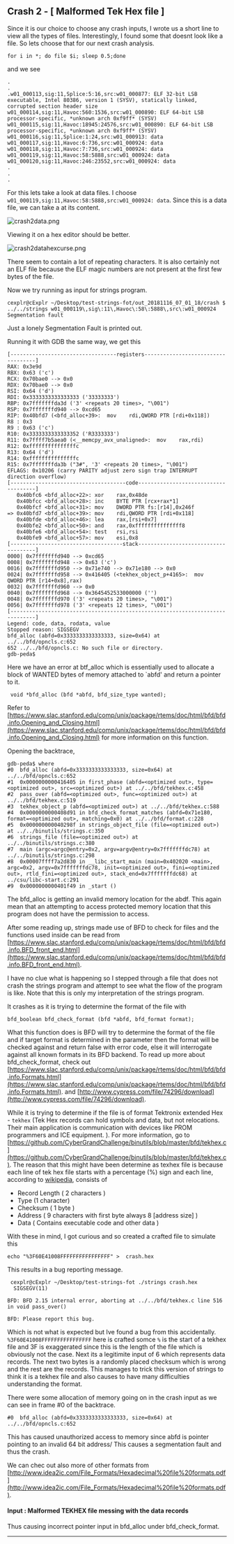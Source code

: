 ## Crash 2 - [ Malformed Tek Hex file ]

Since it is our choice to choose any crash inputs, I wrote us a short line to view all the types of files. Interestingly, I found some that doesnt look like a file. So lets choose that for our next crash analysis.

```
for i in *; do file $i; sleep 0.5;done
```

and we see

```
.
.
.w01_000113,sig:11,Splice:5:16,src:w01_000877: ELF 32-bit LSB executable, Intel 80386, version 1 (SYSV), statically linked, corrupted section header size
w01_000114,sig:11,Havoc:560:1536,src:w01_000890: ELF 64-bit LSB processor-specific, *unknown arch 0xf9ff* (SYSV)
w01_000115,sig:11,Havoc:18945:24576,src:w01_000890: ELF 64-bit LSB processor-specific, *unknown arch 0xf9ff* (SYSV)
w01_000116,sig:11,Splice:1:24,src:w01_000913: data
w01_000117,sig:11,Havoc:6:736,src:w01_000924: data
w01_000118,sig:11,Havoc:7:736,src:w01_000924: data
w01_000119,sig:11,Havoc:58:5888,src:w01_000924: data
w01_000120,sig:11,Havoc:246:23552,src:w01_000924: data
.
.
.
```
For this lets take a look at data files. I choose `w01_000119,sig:11,Havoc:58:5888,src:w01_000924: data`.
Since this is a data file, we can take a at its content. 

![crash2data.png](../images/crash2data.png)

Viewing it on a hex editor should be better.

![crash2datahexcurse.png](../images/crash2datahexcurse.png)

There seem to contain a lot of repeating characters. It is also certainly not an ELF file because the ELF magic numbers are not present at the first few bytes of the file.

Now we try running as input for strings program.

```
cexplr@cExplr ~/Desktop/test-strings-fot/out_20181116_07_01_18/crash $ ../../strings w01_000119\,sig\:11\,Havoc\:58\:5888\,src\:w01_000924 
Segmentation fault
```

Just a lonely Segmentation Fault is printed out. 

Running it with GDB the same way, we get this

```
[----------------------------------registers-----------------------------------]
RAX: 0x3e9d 
RBX: 0x63 ('c')
RCX: 0x70bae0 --> 0x0 
RDX: 0x70bae0 --> 0x0 
RSI: 0x64 ('d')
RDI: 0x3333333333333333 ('33333333')
RBP: 0x7fffffffda3d ('3' <repeats 20 times>, "\001")
RSP: 0x7fffffffd940 --> 0xcd65 
RIP: 0x40bfd7 (<bfd_alloc+39>:	mov    rdi,QWORD PTR [rdi+0x118])
R8 : 0x3 
R9 : 0x63 ('c')
R10: 0x3333333333333352 ('R3333333')
R11: 0x7ffff7b5aea0 (<__memcpy_avx_unaligned>:	mov    rax,rdi)
R12: 0xfffffffffffffffc 
R13: 0x64 ('d')
R14: 0xfffffffffffffffc 
R15: 0x7fffffffda3b ("3#", '3' <repeats 20 times>, "\001")
EFLAGS: 0x10206 (carry PARITY adjust zero sign trap INTERRUPT direction overflow)
[-------------------------------------code-------------------------------------]
   0x40bfc6 <bfd_alloc+22>:	xor    rax,0x48de
   0x40bfcc <bfd_alloc+28>:	inc    BYTE PTR [rcx+rax*1]
   0x40bfcf <bfd_alloc+31>:	mov    DWORD PTR fs:[r14],0x246f
=> 0x40bfd7 <bfd_alloc+39>:	mov    rdi,QWORD PTR [rdi+0x118]
   0x40bfde <bfd_alloc+46>:	lea    rax,[rsi+0x7]
   0x40bfe2 <bfd_alloc+50>:	and    rax,0xfffffffffffffff8
   0x40bfe6 <bfd_alloc+54>:	test   rsi,rsi
   0x40bfe9 <bfd_alloc+57>:	mov    esi,0x8
[------------------------------------stack-------------------------------------]
0000| 0x7fffffffd940 --> 0xcd65 
0008| 0x7fffffffd948 --> 0x63 ('c')
0016| 0x7fffffffd950 --> 0x71e740 --> 0x71e180 --> 0x0 
0024| 0x7fffffffd958 --> 0x416405 (<tekhex_object_p+4165>:	mov    QWORD PTR [r14+0x8],rax)
0032| 0x7fffffffd960 --> 0x0 
0040| 0x7fffffffd968 --> 0x3645452533000000 ('')
0048| 0x7fffffffd970 ('3' <repeats 20 times>, "\001")
0056| 0x7fffffffd978 ('3' <repeats 12 times>, "\001")
[------------------------------------------------------------------------------]
Legend: code, data, rodata, value
Stopped reason: SIGSEGV
bfd_alloc (abfd=0x3333333333333333, size=0x64) at ../../bfd/opncls.c:652
652	../../bfd/opncls.c: No such file or directory.
gdb-peda$ 

```

Here we have an error at btf_alloc which is essentially used to allocate a block of WANTED bytes of memory attached to `abfd' and
return a pointer to it. 
```
 void *bfd_alloc (bfd *abfd, bfd_size_type wanted);
 ```
Refer to [https://www.slac.stanford.edu/comp/unix/package/rtems/doc/html/bfd/bfd.info.Opening_and_Closing.html](https://www.slac.stanford.edu/comp/unix/package/rtems/doc/html/bfd/bfd.info.Opening_and_Closing.html) for more information on this function.

Opening the backtrace,

```
gdb-peda$ where
#0  bfd_alloc (abfd=0x3333333333333333, size=0x64) at ../../bfd/opncls.c:652
#1  0x0000000000416405 in first_phase (abfd=<optimized out>, type=<optimized out>, src=<optimized out>) at ../../bfd/tekhex.c:458
#2  pass_over (abfd=<optimized out>, func=<optimized out>) at ../../bfd/tekhex.c:519
#3  tekhex_object_p (abfd=<optimized out>) at ../../bfd/tekhex.c:588
#4  0x0000000000408d91 in bfd_check_format_matches (abfd=0x71e180, format=<optimized out>, matching=0x0) at ../../bfd/format.c:228
#5  0x000000000040298f in strings_object_file (file=<optimized out>) at ../../binutils/strings.c:350
#6  strings_file (file=<optimized out>) at ../../binutils/strings.c:380
#7  main (argc=argc@entry=0x2, argv=argv@entry=0x7fffffffdc78) at ../../binutils/strings.c:298
#8  0x00007ffff7a2d830 in __libc_start_main (main=0x402020 <main>, argc=0x2, argv=0x7fffffffdc78, init=<optimized out>, fini=<optimized out>, rtld_fini=<optimized out>, stack_end=0x7fffffffdc68) at ../csu/libc-start.c:291
#9  0x0000000000401f49 in _start ()
```
The bfd_alloc is getting an invalid memory location for the abdf. This again mean that an attempting to access protected memory location that this program does not have the permission to access.

After some reading up, strings made use of BFD to check for files and the functions used inside can be read from
[https://www.slac.stanford.edu/comp/unix/package/rtems/doc/html/bfd/bfd.info.BFD_front_end.html](https://www.slac.stanford.edu/comp/unix/package/rtems/doc/html/bfd/bfd.info.BFD_front_end.html).

I have no clue what is happening so I stepped through a file that does not crash the strings program and attempt to see what the flow of the program is like. Note that this is only my interpretation of the strings program.

It crashes as it is trying to determine the format of the file with 

```
bfd_boolean bfd_check_format (bfd *abfd, bfd_format format);
```

What this function does is BFD will try to determine the format of the file and if target format is determined in the parameter then the format will be checked against and return false with error code, else it will interrogate against all known formats in its BFD backend.
To read up more about bfd_check_format, check out [https://www.slac.stanford.edu/comp/unix/package/rtems/doc/html/bfd/bfd.info.Formats.html](https://www.slac.stanford.edu/comp/unix/package/rtems/doc/html/bfd/bfd.info.Formats.html).
and [http://www.cypress.com/file/74296/download](http://www.cypress.com/file/74296/download).

While it is trying to determine if the file is of format Tektronix extended Hex - `tekhex` (Tek Hex records can hold symbols and data, but not
	relocations. Their main application is communication with
	devices like PROM programmers and ICE equipment.
). For more information, go to [https://github.com/CyberGrandChallenge/binutils/blob/master/bfd/tekhex.c](https://github.com/CyberGrandChallenge/binutils/blob/master/bfd/tekhex.c). The reason that this might have been determine as texhex file is because each line of tek hex file starts with a percentage (%) sign and each line, according to [wikipedia](https://en.wikipedia.org/wiki/Tektronix_extended_HEX), consists of 

- Record Length ( 2 characters )
- Type (1 character)
- Checksum ( 1 byte )
- Address ( 9 characters with first byte always 8 [address size] )
- Data ( Contains executable code and other data )

With these in mind, I got curious and so created a crafted file to simulate this

```
echo "%3F60E41008FFFFFFFFFFFFFFFF" >  crash.hex
```

This results in a bug reporting message.

```
 cexplr@cExplr ~/Desktop/test-strings-fot ./strings crash.hex        
  SIGSEGV(11) 

BFD: BFD 2.15 internal error, aborting at ../../bfd/tekhex.c line 516 in void pass_over()

BFD: Please report this bug.

```
Which is not what is expected but Ive found a bug from this accidentally.
`%3F60E41008FFFFFFFFFFFFFFFF` here is crafted somce `%` is the start of a tekhex file and 3F is exaggerated since this is the length of the file which is obviously not the case. Next its a legitimite input of 6 which represents data records. The next two bytes is a randomly placed checksum which is wrong and the rest are the records. This manages to trick this version of strings to think it is a tekhex file and also causes to have many difficulties understanding the format. 

There were some allocation of memory going on in the crash input as we can see in frame #0 of the backtrace.

```
#0  bfd_alloc (abfd=0x3333333333333333, size=0x64) at ../../bfd/opncls.c:652
```
This has caused unauthorized access to memory since abfd is pointer pointing to an invalid 64 bit address/ This causes a segmentation fault and thus the crash. 

We can chec out also more of other formats from [http://www.idea2ic.com/File_Formats/Hexadecimal%20file%20formats.pdf](http://www.idea2ic.com/File_Formats/Hexadecimal%20file%20formats.pdf).


#### Input : Malformed TEKHEX file messing with the data records

Thus causing incorrect pointer input in bfd_alloc under bfd_check_format.

---
